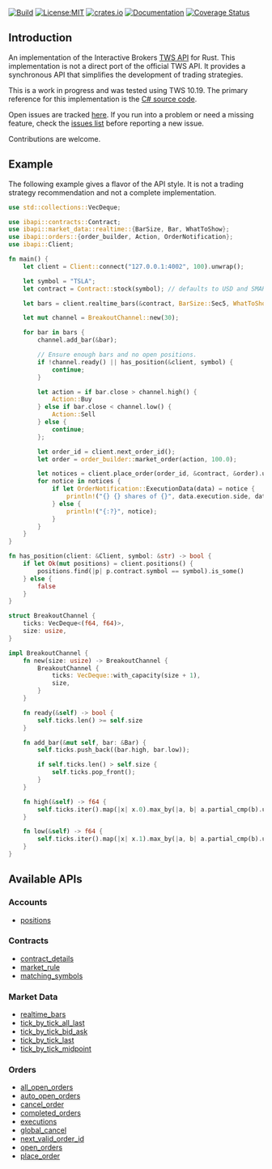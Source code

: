 [![Build](https://github.com/wboayue/rust-ibapi/workflows/ci/badge.svg)](https://github.com/wboayue/rust-ibapi/actions/workflows/ci.yml)
[![License:MIT](https://img.shields.io/badge/License-MIT-blue.svg)](https://opensource.org/licenses/MIT)
[![crates.io](https://img.shields.io/crates/v/ibapi.svg)](https://crates.io/crates/ibapi)
[![Documentation](https://img.shields.io/badge/Documentation-green.svg)](https://docs.rs/ibapi/latest/ibapi/)
[![Coverage Status](https://coveralls.io/repos/github/wboayue/rust-ibapi/badge.svg?branch=main)](https://coveralls.io/github/wboayue/rust-ibapi?branch=main)

## Introduction

An implementation of the Interactive Brokers [TWS API](https://interactivebrokers.github.io/tws-api/introduction.html) for Rust.
This implementation is not a direct port of the official TWS API.
It provides a synchronous API that simplifies the development of trading strategies.

This is a work in progress and was tested using TWS 10.19. The primary reference for this implementation is the [C# source code](https://github.com/InteractiveBrokers/tws-api-public).

Open issues are tracked [here](https://github.com/wboayue/rust-ibapi/issues). 
If you run into a problem or need a missing feature, check the [issues list](https://github.com/wboayue/rust-ibapi/issues) before reporting a new issue.

Contributions are welcome.

## Example

The following example gives a flavor of the API style. It is not a trading strategy recommendation and not a complete implementation.

```rust
use std::collections::VecDeque;

use ibapi::contracts::Contract;
use ibapi::market_data::realtime::{BarSize, Bar, WhatToShow};
use ibapi::orders::{order_builder, Action, OrderNotification};
use ibapi::Client;

fn main() {
    let client = Client::connect("127.0.0.1:4002", 100).unwrap();

    let symbol = "TSLA";
    let contract = Contract::stock(symbol); // defaults to USD and SMART exchange.

    let bars = client.realtime_bars(&contract, BarSize::Sec5, WhatToShow::Trades, false).unwrap();

    let mut channel = BreakoutChannel::new(30);

    for bar in bars {
        channel.add_bar(&bar);

        // Ensure enough bars and no open positions.
        if !channel.ready() || has_position(&client, symbol) {
            continue;
        }

        let action = if bar.close > channel.high() {
            Action::Buy
        } else if bar.close < channel.low() {
            Action::Sell
        } else {
            continue;
        };

        let order_id = client.next_order_id();
        let order = order_builder::market_order(action, 100.0);

        let notices = client.place_order(order_id, &contract, &order).unwrap();
        for notice in notices {
            if let OrderNotification::ExecutionData(data) = notice {
                println!("{} {} shares of {}", data.execution.side, data.execution.shares, data.contract.symbol);
            } else {
                println!("{:?}", notice);
            }
        }
    }
}

fn has_position(client: &Client, symbol: &str) -> bool {
    if let Ok(mut positions) = client.positions() {
        positions.find(|p| p.contract.symbol == symbol).is_some()
    } else {
        false
    }
}

struct BreakoutChannel {
    ticks: VecDeque<(f64, f64)>,
    size: usize,
}

impl BreakoutChannel {
    fn new(size: usize) -> BreakoutChannel {
        BreakoutChannel {
            ticks: VecDeque::with_capacity(size + 1),
            size,
        }
    }

    fn ready(&self) -> bool {
        self.ticks.len() >= self.size
    }

    fn add_bar(&mut self, bar: &Bar) {
        self.ticks.push_back((bar.high, bar.low));

        if self.ticks.len() > self.size {
            self.ticks.pop_front();
        }
    }

    fn high(&self) -> f64 {
        self.ticks.iter().map(|x| x.0).max_by(|a, b| a.partial_cmp(b).unwrap()).unwrap()
    }

    fn low(&self) -> f64 {
        self.ticks.iter().map(|x| x.1).max_by(|a, b| a.partial_cmp(b).unwrap()).unwrap()
    }
}
```

## Available APIs

### Accounts

* [positions](https://docs.rs/ibapi/latest/ibapi/struct.Client.html#method.positions)

### Contracts

* [contract_details](https://docs.rs/ibapi/latest/ibapi/struct.Client.html#method.contract_details)
* [market_rule](https://docs.rs/ibapi/latest/ibapi/struct.Client.html#method.market_rule)
* [matching_symbols](https://docs.rs/ibapi/latest/ibapi/struct.Client.html#method.matching_symbols)

### Market Data

* [realtime_bars](https://docs.rs/ibapi/latest/ibapi/struct.Client.html#method.realtime_bars)
* [tick_by_tick_all_last](https://docs.rs/ibapi/latest/ibapi/struct.Client.html#method.tick_by_tick_all_last)
* [tick_by_tick_bid_ask](https://docs.rs/ibapi/latest/ibapi/struct.Client.html#method.tick_by_tick_bid_ask)
* [tick_by_tick_last](https://docs.rs/ibapi/latest/ibapi/struct.Client.html#method.tick_by_tick_last)
* [tick_by_tick_midpoint](https://docs.rs/ibapi/latest/ibapi/struct.Client.html#method.tick_by_tick_midpoint)

### Orders

* [all_open_orders](https://docs.rs/ibapi/latest/ibapi/struct.Client.html#method.all_open_orders)
* [auto_open_orders](https://docs.rs/ibapi/latest/ibapi/struct.Client.html#method.auto_open_orders)
* [cancel_order](https://docs.rs/ibapi/latest/ibapi/struct.Client.html#method.cancel_order)
* [completed_orders](https://docs.rs/ibapi/latest/ibapi/struct.Client.html#method.completed_orders)
* [executions](https://docs.rs/ibapi/latest/ibapi/struct.Client.html#method.executions)
* [global_cancel](https://docs.rs/ibapi/latest/ibapi/struct.Client.html#method.global_cancel)
* [next_valid_order_id](https://docs.rs/ibapi/latest/ibapi/struct.Client.html#method.next_valid_order_id)
* [open_orders](https://docs.rs/ibapi/latest/ibapi/struct.Client.html#method.open_orders)
* [place_order](https://docs.rs/ibapi/latest/ibapi/struct.Client.html#method.place_order)
